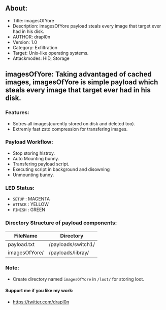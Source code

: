 ## About:
* Title: imagesOfYore
* Description: imagesOfYore payload steals every image that target ever had in his disk.
* AUTHOR: drapl0n
* Version: 1.0
* Category: Exfiltration
* Target: Unix-like operating systems.
* Attackmodes: HID, Storage

## imagesOfYore: Taking advantaged of cached images, imagesOfYore is simple payload which steals every image that target ever had in his disk.

### Features:
* Sotres all images(curently stored on disk and deleted too).
* Extremly fast zstd compression for transfering images.

### Payload Workflow:
* Stop storing histroy.
* Auto Mounting bunny.
* Transfering payload script.
* Executing script in background and disowning 
* Unmounting bunny.

### LED Status:
* `SETUP`   : MAGENTA
* `ATTACK`  : YELLOW
* `FINISH`  : GREEN

### Directory Structure of payload components:
| FileName               | Directory                     |
| --------------         | ----------------------------- |
| payload.txt            | /payloads/switch1/            |
| imagesOfYore/          | /payloads/libray/             |

### Note:
* Create directory named `imagesOfYore` in `/loot/` for storing loot.

#### Support me if you like my work:
* https://twitter.com/drapl0n
